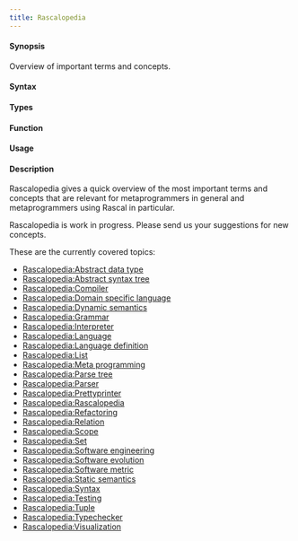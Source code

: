 ```yaml
---
title: Rascalopedia
---
```


#### Synopsis

Overview of important terms and concepts.

#### Syntax

#### Types

#### Function
       
#### Usage

#### Description

Rascalopedia gives a quick overview of the most important terms and concepts
that are relevant for metaprogrammers in general and metaprogrammers using Rascal in particular.

Rascalopedia is work in progress. Please send us your suggestions for new concepts.

These are the currently covered topics:

* [Rascalopedia:Abstract data type](/Rascalopedia/AbstractDataType)
* [Rascalopedia:Abstract syntax tree](/Rascalopedia/AbstractSyntaxTree)
* [Rascalopedia:Compiler](/Rascalopedia/Compiler)
* [Rascalopedia:Domain specific language](/Rascalopedia/DomainSpecificLanguage)
* [Rascalopedia:Dynamic semantics](/Rascalopedia/DynamicSemantics)
* [Rascalopedia:Grammar](/Rascalopedia/Grammar)
* [Rascalopedia:Interpreter](/Rascalopedia/Interpreter)
* [Rascalopedia:Language](/Rascalopedia/Language)
* [Rascalopedia:Language definition](/Rascalopedia/LanguageDefinition)
* [Rascalopedia:List](/Rascalopedia/List)
* [Rascalopedia:Meta programming](/Rascalopedia/MetaProgramming)
* [Rascalopedia:Parse tree](/Rascalopedia/ParseTree)
* [Rascalopedia:Parser](/Rascalopedia/Parser)
* [Rascalopedia:Prettyprinter](/Rascalopedia/Prettyprinter)
* [Rascalopedia:Rascalopedia](/Rascalopedia/)
* [Rascalopedia:Refactoring](/Rascalopedia/Refactoring)
* [Rascalopedia:Relation](/Rascalopedia/Relation)
* [Rascalopedia:Scope](/Rascalopedia/Scope)
* [Rascalopedia:Set](/Rascalopedia/Set)
* [Rascalopedia:Software engineering](/Rascalopedia/SoftwareEngineering)
* [Rascalopedia:Software evolution](/Rascalopedia/SoftwareEvolution)
* [Rascalopedia:Software metric](/Rascalopedia/SoftwareMetric)
* [Rascalopedia:Static semantics](/Rascalopedia/StaticSemantics)
* [Rascalopedia:Syntax](/Rascalopedia/Syntax)
* [Rascalopedia:Testing](/Rascalopedia/Testing)
* [Rascalopedia:Tuple](/Rascalopedia/Tuple)
* [Rascalopedia:Typechecker](/Rascalopedia/Typechecker)
* [Rascalopedia:Visualization](/Rascalopedia/Visualization)


